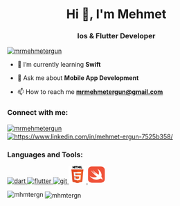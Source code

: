 <h1 align="center">Hi 👋, I'm Mehmet</h1>
<h3 align="center">Ios & Flutter Developer</h3>

<p align="left"> <a href="https://twitter.com/mrmehmetergun" target="blank"><img src="https://img.shields.io/twitter/follow/mrmehmetergun?logo=twitter&style=for-the-badge" alt="mrmehmetergun" /></a> </p>

- 🌱 I’m currently learning **Swift**

- 💬 Ask me about **Mobile App Development**

- 📫 How to reach me **mrmehmetergun@gmail.com**

<h3 align="left">Connect with me:</h3>
<p align="left">
<a href="https://twitter.com/mrmehmetergun" target="blank"><img align="center" src="https://raw.githubusercontent.com/rahuldkjain/github-profile-readme-generator/master/src/images/icons/Social/twitter.svg" alt="mrmehmetergun" height="30" width="40" /></a>
<a href="https://linkedin.com/in/https://www.linkedin.com/in/mehmet-ergun-7525b358/" target="blank"><img align="center" src="https://raw.githubusercontent.com/rahuldkjain/github-profile-readme-generator/master/src/images/icons/Social/linked-in-alt.svg" alt="https://www.linkedin.com/in/mehmet-ergun-7525b358/" height="30" width="40" /></a>
</p>

<h3 align="left">Languages and Tools:</h3>
<p align="left"> <a href="https://dart.dev" target="_blank" rel="noreferrer"> <img src="https://www.vectorlogo.zone/logos/dartlang/dartlang-icon.svg" alt="dart" width="40" height="40"/> </a> <a href="https://flutter.dev" target="_blank" rel="noreferrer"> <img src="https://www.vectorlogo.zone/logos/flutterio/flutterio-icon.svg" alt="flutter" width="40" height="40"/> </a> <a href="https://git-scm.com/" target="_blank" rel="noreferrer"> <img src="https://www.vectorlogo.zone/logos/git-scm/git-scm-icon.svg" alt="git" width="40" height="40"/> </a> <a href="https://www.w3.org/html/" target="_blank" rel="noreferrer"> <img src="https://raw.githubusercontent.com/devicons/devicon/master/icons/html5/html5-original-wordmark.svg" alt="html5" width="40" height="40"/> </a> <a href="https://developer.apple.com/swift/" target="_blank" rel="noreferrer"> <img src="https://raw.githubusercontent.com/devicons/devicon/master/icons/swift/swift-original.svg" alt="swift" width="40" height="40"/> </a> </p>

<p><img align="left" src="https://github-readme-stats.vercel.app/api/top-langs?username=mhmtergn&show_icons=true&locale=en&layout=compact" alt="mhmtergn" /></p>

<p>&nbsp;<img align="center" src="https://github-readme-stats.vercel.app/api?username=mhmtergn&show_icons=true&locale=en" alt="mhmtergn" /></p>
